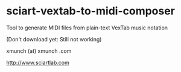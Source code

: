 # sciart-vextab-to-midi-composer

Tool to generate MIDI files from plain-text VexTab music notation

(Don't download yet: Still not working)

xmunch (at) xmunch .com

http://www.sciartlab.com
